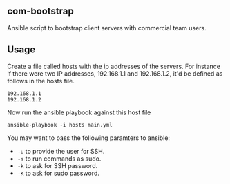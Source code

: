 ## com-bootstrap
Ansible script to bootstrap client servers with commercial team users.

## Usage
Create a file called hosts with the ip addresses of the servers. For instance if there were two IP addresses, 192.168.1.1 and 192.168.1.2, it'd be defined as follows in the hosts file.

    192.168.1.1
    192.168.1.2

Now run the ansible playbook against this host file

    ansible-playbook -i hosts main.yml

You may want to pass the following paramters to ansible:
* `-u` to provide the user for SSH.
* `-s` to run commands as sudo.
* `-k` to ask for SSH password.
* `-K` to ask for sudo password.
